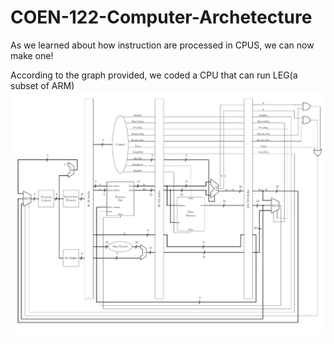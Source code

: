 # COEN-122-Computer-Archetecture

As we learned about how instruction are processed in CPUS, we can now make one!

According to the graph provided, we coded a CPU that can run LEG(a subset of ARM)
![Datapath](https://github.com/wuyuz99/COEN-122-Computer-Archetecture/blob/main/datapath.png?raw=true)
